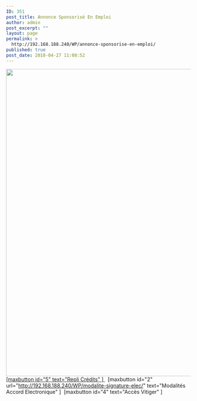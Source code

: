 ```yaml
---
ID: 351
post_title: Annonce Sponsorisé En Emploi
author: admin
post_excerpt: ""
layout: page
permalink: >
  http://192.168.188.240/WP/annonce-sponsorise-en-emploi/
published: true
post_date: 2018-04-27 11:08:52
---
```

<a href="http://192.168.188.240/WP/wp-content/uploads/2018/04/Ann_spon_emploi.png"><img class="aligncenter size-full wp-image-365" src="http://192.168.188.240/WP/wp-content/uploads/2018/04/Ann_spon_emploi.png" alt="" width="1596" height="836" />[maxbutton id="5" text="Repli Crédits" ] </a>  [maxbutton id="2" url="http://192.168.188.240/WP/modalite-signature-elec/" text="Modalités Accord Electronique" ]  [maxbutton id="4" text="Accès Vitiger" ]